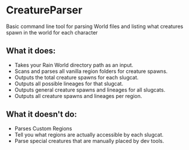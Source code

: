 # CreatureParser
Basic command line tool for parsing World files and listing what creatures spawn in the world for each character

## What it does:
- Takes your Rain World directory path as an input.
- Scans and parses all vanilla region folders for creature spawns.
- Outputs the total creature spawns for each slugcat.
- Outputs all possible lineages for that slugcat.
- Outputs general creature spawns and lineages for all slugcats.
- Outputs all creature spawns and lineages per region.

## What it doesn't do:
- Parses Custom Regions
- Tell you what regions are actually accessible by each slugcat.
- Parse special creatures that are manually placed by dev tools.
